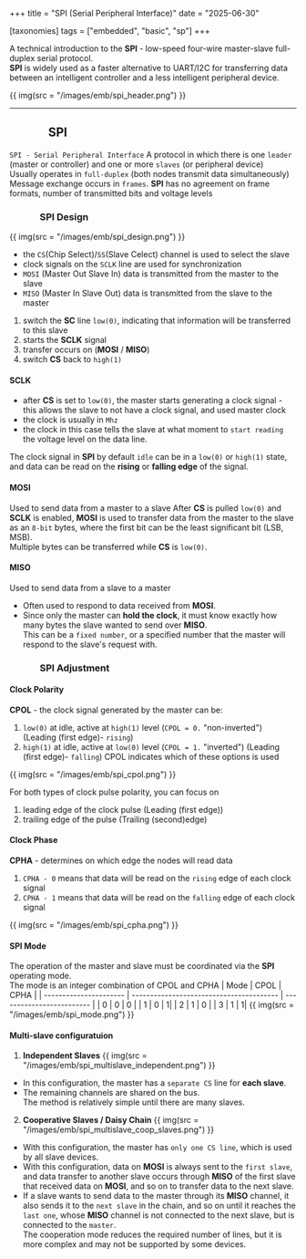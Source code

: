 +++
title = "SPI (Serial Peripheral Interface)"
date = "2025-06-30"

[taxonomies]
tags = ["embedded", "basic", "sp"]
+++

A technical introduction to the **SPI** - low-speed four-wire master-slave full-duplex serial protocol.  
**SPI** is widely used as a faster alternative to UART/I2C for transferring data between an intelligent controller and a less intelligent peripheral device.

{{ img(src = "/images/emb/spi_header.png") }}
<!-- more -->
---

## &emsp;&emsp;&emsp; SPI
`SPI - Serial Peripheral Interface`
A protocol in which there is one `leader` (master or controller) and one or more `slaves` (or peripheral device)  
Usually operates in `full-duplex` (both nodes transmit data simultaneously)  
Message exchange occurs in `frames`.
**SPI** has no agreement on frame formats, number of transmitted bits and voltage levels

 ### &emsp;&emsp;&emsp; SPI Design
{{ img(src = "/images/emb/spi_design.png") }}

* the `CS`(Chip Select)/`SS`(Slave Celect) channel is used to select the slave
* clock signals on the `SCLK` line are used for synchronization
* `MOSI` (Master Out Slave In) data is transmitted from the master to the slave 
* `MISO` (Master In Slave Out) data is transmitted from the slave to the master

1. switch the **SC** line `low(0)`, indicating that information will be transferred to this slave
2. starts the **SCLK** signal
3. transfer occurs on (**MOSI** / **MISO**)
4. switch **CS** back to `high(1)`

#### SCLK 
* after **CS** is set to `low(0)`, the master starts generating a clock signal - this allows the slave to not have a clock signal, and used master clock
* the clock is usually in `Mhz`
* the clock in this case tells the slave at what moment to `start reading` the voltage level on the data line.

The clock signal in **SPI** by default `idle` can be in a `low(0)` or `high(1)` state, and data can be read on the **rising** or **falling edge** of the signal.

#### MOSI
Used to send data from a master to a slave
After **CS** is pulled `low(0)` and **SCLK** is enabled, **MOSI** is used to transfer data from the master to the slave as an `8-bit` bytes, where the first bit can be the least significant bit (LSB, MSB).  
Multiple bytes can be transferred while **CS** is `low(0)`.

#### MISO 
Used to send data from a slave to a master
* Often used to respond to data received from **MOSI**.
* Since only the master can **hold the clock**, it must know exactly how many bytes the slave wanted to send over **MISO**.  
This can be a `fixed number`, or a specified number that the master will respond to the slave's request with.

### &emsp;&emsp;&emsp; SPI Adjustment

#### Clock Polarity
**CPOL** - the clock signal generated by the master can be:
1. `low(0)` at idle, active at `high(1)` level (`CPOL = 0.` "non-inverted") (Leading (first edge)- `rising`)
2. `high(1)` at idle, active at `low(0)` level (`CPOL = 1.` "inverted") (Leading (first edge)- `falling`)
CPOL indicates which of these options is used

{{ img(src = "/images/emb/spi_cpol.png") }}

For both types of clock pulse polarity, you can focus on
1. leading edge of the clock pulse (Leading (first edge))
2. trailing edge of the pulse (Trailing (second)edge)

#### Clock Phase
**CPHA** - determines on which edge the nodes will read data  
1. `CPHA - 0` means that data will be read on the `rising` edge of each clock signal
2. `CPHA - 1` means that data will be read on the `falling` edge of each clock signal

{{ img(src = "/images/emb/spi_cpha.png") }}

#### SPI Mode 
The operation of the master and slave must be coordinated via the **SPI** operating mode.  
The mode is an integer combination of CPOL and CPHA
| Mode | CPOL | CPHA |
| ---------------------- | ---------------------------------------- | ------------------------- |
| 0 | 0 | 0 |
| 1 | 0 | 1|
| 2 | 1 | 0 |
| 3 | 1 | 1|
{{ img(src = "/images/emb/spi_mode.png") }}

#### Multi-slave configuratuion
1. **Independent Slaves** 
{{ img(src = "/images/emb/spi_multislave_independent.png") }}
* In this configuration, the master has a `separate CS` line for **each slave**.  
* The remaining channels are shared on the bus.  
The method is relatively simple until there are many slaves. 

2. **Cooperative Slaves / Daisy Chain**
{{ img(src = "/images/emb/spi_multislave_coop_slaves.png") }}
* With this configuration, the master has `only one CS line`, which is used by all slave devices.
* With this configuration, data on **MOSI** is always sent to the `first slave`, and data transfer to another slave occurs through **MISO** of the first slave that received data on **MOSI**, and so on to transfer data to the next slave.
* If a slave wants to send data to the master through its **MISO** channel, it also sends it to the `next slave` in the chain, and so on until it reaches the `last one`, whose **MISO** channel is not connected to the next slave, but is connected to the `master`.  
The cooperation mode reduces the required number of lines, but it is more complex and may not be supported by some devices.